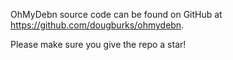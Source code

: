 OhMyDebn source code can be found on GitHub at <https://github.com/dougburks/ohmydebn>.

Please make sure you give the repo a star!

